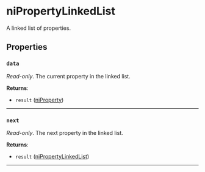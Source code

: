 <!---
	This file is autogenerated. Do not edit this file manually. Your changes will be ignored.
	More information: https://github.com/MWSE/MWSE/tree/master/docs
-->

# niPropertyLinkedList

A linked list of properties.

## Properties

### `data`
<div class="search_terms" style="display: none">data</div>

*Read-only*. The current property in the linked list.

**Returns**:

* `result` ([niProperty](../../types/niProperty))

***

### `next`
<div class="search_terms" style="display: none">next</div>

*Read-only*. The next property in the linked list.

**Returns**:

* `result` ([niPropertyLinkedList](../../types/niPropertyLinkedList))

***


